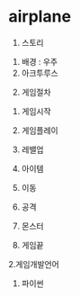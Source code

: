 # airplane

1. 스토리
 1) 배경 : 우주
 2) 아크투루스







2. 게임절차
 1) 게임시작
 2) 게임플레이
  1) 레밸업
  2) 아이템
  
  3) 이동
  4) 공격
  5) 몬스터
 3) 게임끝


2.게임개발언어
  1) 파이썬


